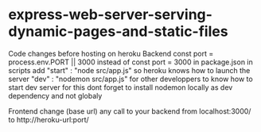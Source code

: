 # express-web-server-serving-dynamic-pages-and-static-files
Code changes before hosting on heroku
  Backend
    const port = process.env.PORT || 3000 instead of const port = 3000
    in package.json in scripts add 
      "start" : "node src/app.js" so heroku knows how to launch the server
      "dev" : "nodemon src/app.js" for other developpers to know how to start dev server
      for this dont forget to install nodemon locally as dev dependency and not globaly
  
  Frontend
    change (base url) any call to your backend from localhost:3000/ to http://heroku-url:port/
